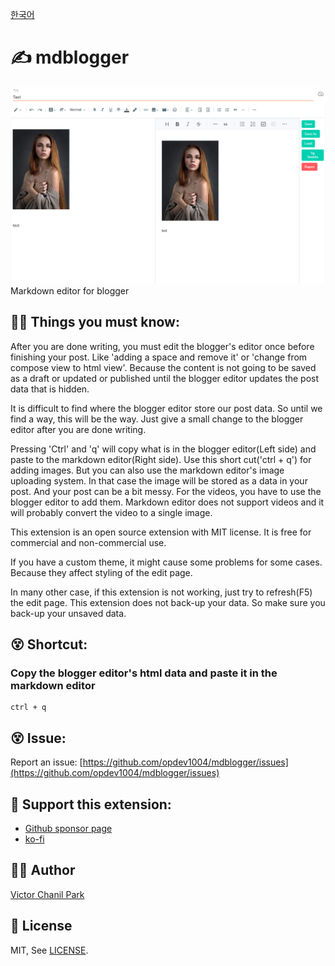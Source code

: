 [한국어](./docs/ko)

# ✍ mdblogger

![mdblogger Image](./assets/mdbloggerscshot_00.jpg)
Markdown editor for blogger

## 👨‍🏫 Things you must know:

After you are done writing, you must edit the blogger's editor once before finishing your post. Like 'adding a space and remove it' or 'change from compose view to html view'. Because the content is not going to be saved as a draft or updated or published until the blogger editor updates the post data that is hidden.

It is difficult to find where the blogger editor store our post data. So until we find a way, this will be the way. Just give a small change to the blogger editor after you are done writing.

Pressing 'Ctrl' and 'q' will copy what is in the blogger editor(Left side) and paste to the markdown editor(Right side). Use this short cut('ctrl + q') for adding images. But you can also use the markdown editor's image uploading system. In that case the image will be stored as a data in your post. And your post can be a bit messy. For the videos, you have to use the blogger editor to add them. Markdown editor does not support videos and it will probably convert the video to a single image.

This extension is an open source extension with MIT license. It is free for commercial and non-commercial use.

If you have a custom theme, it might cause some problems for some cases. Because they affect styling of the edit page.

In many other case, if this extension is not working, just try to refresh(F5) the edit page. This extension does not back-up your data. So make sure you back-up your unsaved data.

## 😵 Shortcut:

### Copy the blogger editor's html data and paste it in the markdown editor

```
ctrl + q
```

## 😵 Issue:

Report an issue: [https://github.com/opdev1004/mdblogger/issues](https://github.com/opdev1004/mdblogger/issues)

## 💪 Support this extension:

- [Github sponsor page](https://github.com/sponsors/opdev1004)
- [ko-fi](https://ko-fi.com/opdev1004)

## 👨‍💻 Author

[Victor Chanil Park](https://github.com/opdev1004)

## 💯 License

MIT, See [LICENSE](./LICENSE).
